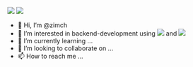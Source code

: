 ![](https://img.shields.io/badge/mac%20os-000000?style=for-the-badge&logo=apple&logoColor=white) ![](https://img.shields.io/badge/Ubuntu-E95420?style=for-the-badge&logo=ubuntu&logoColor=white)


- 👋 Hi, I’m @zimch
- 👀 I’m interested in backend-development using ![](https://img.shields.io/badge/Java-ED8B00?style=for-the-badge&logo=java&logoColor=white) and ![](https://img.shields.io/badge/Python-14354C?style=for-the-badge&logo=python&logoColor=white)
- 🌱 I’m currently learning ...
- 💞️ I’m looking to collaborate on ...
- 📫 How to reach me ...

                                                                                                                                         
                                                                                                                                         
<!---
zimch/zimch is a ✨ special ✨ repository because its `README.md` (this file) appears on your GitHub profile.
You can click the Preview link to take a look at your changes.
--->
